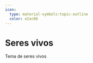 ```yaml
---
icon: 
  type: material-symbols:topic-outline
  color: e2ac08 
---
```

# Seres vivos

Tema de seres vivos
